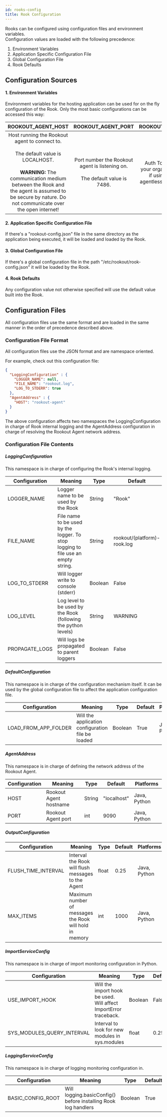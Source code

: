 ```yaml
---
id: rooks-config
title: Rook Configuration
---
```


Rooks can be configured using configuration files and environment variables.<br/>
Configuration values are loaded with the following precedence:
1. Environment Variables
1. Application Specific Configuration File
1. Global Configuration File
1. Rook Defaults

## Configuration Sources

#### 1. Environment Variables

Environment variables for the hosting application can be used for on the fly configuration of the Rook.
Only the most basic configurations can be accessed this way:

| ROOKOUT_AGENT_HOST | ROOKOUT_AGENT_PORT | ROOKOUT_TOKEN | ROOKOUT_ROOK_TAGS |
|:-------------------------------------------------------------------------------------------------------------------------------------------------------------------------------------------------------------------------------:|:----------------------------------------------------------------------------------:|:--------------------------------------------------------------:|---------------------------------------------------------------------------------------------------------------------------------------------------------------------------------------------------------------------|
| Host running the Rookout agent to connect to.<br/><br/>The default value is LOCALHOST.<br/><br/>**WARNING:** The communication medium between the Rook and the agent is assumed to be secure by nature. Do not communicate over the open internet! | Port number the Rookout agent is listening on.<br/><br/>The default value is 7486. | Auth Token of your organization if using an agentless solution | A list of semicolon `;` separated values (tags) that will be added to the Rook's identity.<br/>Those will be available both for the scripting engine and the frontend.<br/><br/>The default value is an empty list. |

#### 2. Application Specific Configuration File

If there's a "rookout-config.json" file in the same directory as the application being executed, it will be loaded and
loaded by the Rook.

#### 3. Global Configuration File

If there's a global configuration file in the path "/etc/rookout/rook-config.json" it will be loaded by the Rook.

#### 4. Rook Defaults

Any configuration value not otherwise specified will use the default value built into the Rook.

## Configuration Files

All configuration files use the same format and are loaded in the same manner in the order of precedence described above.

### Configuration File Format

All configuration files use the JSON format and are namespace oriented. 

For example, check out this configuration file:
```json
{
  "LoggingConfiguration" : {
    "LOGGER_NAME": null,
    "FILE_NAME": "rookout.log",
    "LOG_TO_STDERR": true
  },
  "AgentAddress" : {
    "HOST": "rookout-agent"
  }
}
```

The above configuration affects two namespaces the LoggingConfiguration in charge of Rook internal logging and the 
AgentAddress configuration in charge of resolving the Rookout Agent network address.

### Configuration File Contents

##### LoggingConfiguration
This namespace is in charge of configuring the Rook's internal logging.

| Configuration | Meaning | Type | Default | Platforms | 
|---------------|---------|------|---------|-----------|
|LOGGER_NAME| Logger name to be used by the Rook | String | "Rook" | Java, Python |
|FILE_NAME| File name to be used by the logger. To stop logging to file use an empty string. | String | rookout/(platform)-rook.log | Java, Python |
|LOG_TO_STDERR| Will logger write to console (stderr) | Boolean | False | Java, Python |
|LOG_LEVEL| Log level to be used by the Rook (following the python levels) | String | WARNING | Java, Python |
|PROPAGATE_LOGS| Will logs be propagated to parent loggers | Boolean | False | Java, Python

##### DefaultConfiguration
This namespace is in charge of the configuration mechanism itself. It can be used by the global configuration file to 
affect the application configuration file. 

| Configuration | Meaning | Type | Default | Platforms | 
|---------------|---------|------|---------|-----------|
|LOAD_FROM_APP_FOLDER| Will the application configuration file be loaded | Boolean | True | Java, Python

##### AgentAddress
This namespace is in charge of defining the network address of the Rookout Agent.

| Configuration | Meaning | Type | Default | Platforms | 
|---------------|---------|------|---------|-----------|
|HOST|Rookout Agent hostname|String|"localhost"|Java, Python
|PORT|Rookout Agent port|int|9090|Java, Python

##### OutputConfiguration

| Configuration | Meaning | Type | Default | Platforms | 
|---------------|---------|------|---------|-----------|
|FLUSH_TIME_INTERVAL|Interval the Rook will flush messages to the Agent|float|0.25|Java, Python
|MAX_ITEMS|Maximum number of messages the Rook will hold in memory|int|1000|Java, Python

##### ImportServiceConfig
This namespace is in charge of import monitoring configuration in Python.

| Configuration | Meaning | Type | Default | Platforms | 
|---------------|---------|------|---------|-----------|
|USE_IMPORT_HOOK|Will the import hook be used. Will affect ImportError traceback.|Boolean|False|Python
|SYS_MODULES_QUERY_INTERVAL|Interval to look for new modules in sys.modules|float|0.25|Python

##### LoggingServiceConfig

This namespace is in charge of logging monitoring configuration in.

| Configuration | Meaning | Type | Default | Platforms | 
|---------------|---------|------|---------|-----------|
|BASIC_CONFIG_ROOT|Will logging.basicConfig() before installing Rook log handlers|Boolean|True|Python
